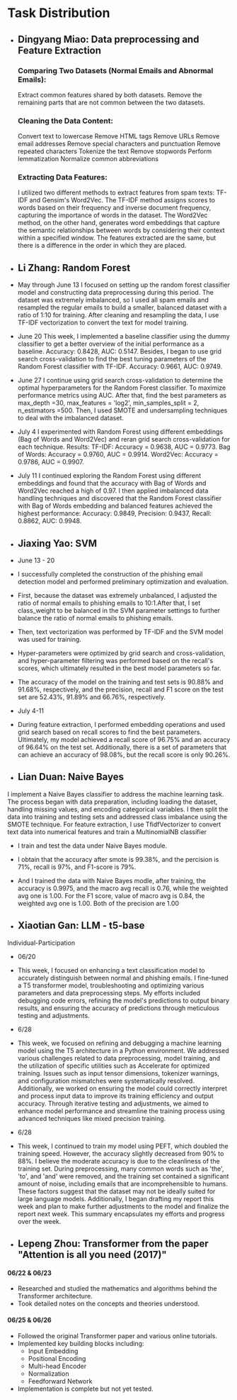 # Task Distribution

- ## **Dingyang Miao**: Data preprocessing and Feature Extraction
    ### Comparing Two Datasets (Normal Emails and Abnormal Emails):
    Extract common features shared by both datasets.
    Remove the remaining parts that are not common between the two datasets.
    
    ### Cleaning the Data Content:
    Convert text to lowercase
    Remove HTML tags
    Remove URLs
    Remove email addresses
    Remove special characters and punctuation
    Remove repeated characters
    Tokenize the text
    Remove stopwords
    Perform lemmatization
    Normalize common abbreviations
    ### Extracting Data Features:
    I utilized two different methods to extract features from spam texts: TF-IDF and Gensim's Word2Vec. The TF-IDF method assigns scores to words based on their frequency and inverse document frequency, capturing the importance of words in the dataset. The Word2Vec method, on the other hand, generates word embeddings that capture the semantic relationships between words by considering their context within a specified window.
    The features extracted are the same, but there is a difference in the order in which they are placed.

  
- ## **Li Zhang**: Random Forest
- May through June 13
I focused on setting up the random forest classifier model and constructing data preprocessing during this period. The dataset was extremely imbalanced, so I used all spam emails and resampled the regular emails to build a smaller, balanced dataset with a ratio of 1:10 for training. After cleaning and resampling the data, I use TF-IDF vectorization to convert the text for model training.

- June 20
This week, I implemented a baseline classifier using the dummy classifier to get a better overview of the initial performance as a baseline. Accuracy: 0.8428, AUC: 0.5147.
Besides, I began to use grid search cross-validation to find the best tuning parameters of the Random Forest classifier with TF-IDF.
Accuracy: 0.9661, AUC: 0.9749.

- June 27
I continue using grid search cross-validation to determine the optimal hyperparameters for the Random Forest classifier. To maximize performance metrics using AUC. After that, find the best parameters as max_depth =30, max_features = 'log2', min_samples_split = 2, n_estimators =500. Then, I used SMOTE and undersampling techniques to deal with the imbalanced dataset. 

- July 4
I experimented with Random Forest using different embeddings (Bag of Words and Word2Vec) and reran grid search cross-validation for each technique. Results:  TF-IDF: Accuracy = 0.9638, AUC = 0.9773. Bag of Words: Accuracy = 0.9760, AUC = 0.9914. Word2Vec: Accuracy = 0.9786, AUC = 0.9907.

- July 11
I continued exploring the Random Forest using different embeddings and found that the accuracy with Bag of Words and Word2Vec reached a high of 0.97. I then applied imbalanced data handling techniques and discovered that the Random Forest classifier with Bag of Words embedding and balanced features achieved the highest performance: Accuracy: 0.9849, Precision: 0.9437, Recall: 0.8862, AUC: 0.9948.
 
- ## **Jiaxing Yao**: SVM
- June 13 - 20
- I successfully completed the construction of the phishing email detection model and performed preliminary optimization and evaluation.
- First, because the dataset was extremely unbalanced, I adjusted the ratio of normal emails to phishing emails to 10:1.After that, I set class_weight to be balanced in the SVM parameter settings to further balance the ratio of normal emails to phishing emails.
- Then, text vectorization was performed by TF-IDF and the SVM model was used for training.
- Hyper-parameters were optimized by grid search and cross-validation, and hyper-parameter filtering was performed based on the recall's scores, which ultimately resulted in the best model parameters so far.
- The accuracy of the model on the training and test sets is 90.88% and 91.68%, respectively, and the precision, recall and F1 score on the test set are 52.43%, 91.89% and 66.76%, respectively.

- July 4-11
- During feature extraction, I performed embedding operations and used grid search based on recall scores to find the best parameters. Ultimately, my model achieved a recall score of 96.75% and an accuracy of 96.64% on the test set. Additionally, there is a set of parameters that can achieve an accuracy of 98.08%, but the recall score is only 90.26%.



- ## **Lian Duan**: Naive Bayes
I implement a Naive Bayes classifier to address the machine learning task. The process began with data preparation, including loading the dataset, handling missing values, and encoding categorical variables. I then split the data into training and testing sets and addressed class imbalance using the SMOTE technique. For feature extraction, I use TfidfVectorizer to convert text data into numerical features and train a MultinomialNB classifier 
- I train and test the data under Naive Bayes module.
- I obtain that the accuracy after smote is 99.38%, and the percision is 71%, recall is 97%, and F1-score is 79%.
- And I trained the data with Naive Bayes modle, after training, the accuracy is 0.9975, and the macro avg recall is 0.76, while the weighted avg one is 1.00. For the F1 score, value of macro avg is 0.84, the weighted avg one is 1.00. Both of the precision are 1.00


- ## **Xiaotian Gan**: LLM - t5-base
Individual-Participation
- 06/20
- This week, I focused on enhancing a text classification model to accurately distinguish between normal and phishing emails. I fine-tuned a T5 transformer model, troubleshooting and optimizing various parameters and data preprocessing steps. My efforts included debugging code errors, refining the model's predictions to output binary results, and ensuring the accuracy of predictions through meticulous testing and adjustments.
- 6/28
- This week, we focused on refining and debugging a machine learning model using the T5 architecture in a Python environment. We addressed various challenges related to data preprocessing, model training, and the utilization of specific utilities such as Accelerate for optimized training. Issues such as input tensor dimensions, tokenizer warnings, and configuration mismatches were systematically resolved. Additionally, we worked on ensuring the model could correctly interpret and process input data to improve its training efficiency and output accuracy. Through iterative testing and adjustments, we aimed to enhance model performance and streamline the training process using advanced techniques like mixed precision training.
- 6/28
- This week, I continued to train my model using PEFT, which doubled the training speed. However, the accuracy slightly decreased from 90% to 88%. I believe the moderate accuracy is due to the cleanliness of the training set. During preprocessing, many common words such as 'the', 'to', and 'and' were removed, and the training set contained a significant amount of noise, including emails that are incomprehensible to humans. These factors suggest that the dataset may not be ideally suited for large language models. Additionally, I began drafting my report this week and plan to make further adjustments to the model and finalize the report next week. This summary encapsulates my efforts and progress over the week.


- ## **Lepeng Zhou**: Transformer from the paper "Attention is all you need (2017)"
#### 06/22 & 06/23
- Researched and studied the mathematics and algorithms behind the Transformer architecture.
- Took detailed notes on the concepts and theories understood.
#### 06/25 & 06/26
- Followed the original Transformer paper and various online tutorials.
- Implemented key building blocks including:
  - Input Embedding
  - Positional Encoding
  - Multi-head Encoder
  - Normalization
  - Feedforward Network
- Implementation is complete but not yet tested.

